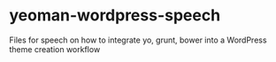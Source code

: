 yeoman-wordpress-speech
=======================

Files for speech on how to integrate yo, grunt, bower into a WordPress theme creation workflow